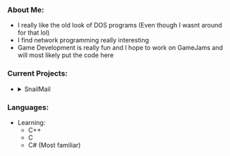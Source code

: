 
### About Me:
  - I really like the old look of DOS programs (Even though I wasnt around for that lol)
  - I find network programming really interesting
  - Game Development is really fun and I hope to work on GameJams and will most likely put the code here

### Current Projects:
  - <details><summary>SnailMail</summary>
  
     [![newLook](https://user-images.githubusercontent.com/31078396/167166509-51c1a2c8-7ba8-45b7-be38-bf36f906dd65.gif)](https://github.com/GhostFire90/SnailMail)
  
</details>


### Languages:
  - Learning:
    - C++
    - C
    - C# (Most familiar)
 


<!--
**GhostFire90/GhostFire90** is a ✨ _special_ ✨ repository because its `README.md` (this file) appears on your GitHub profile.

Here are some ideas to get you started:

- 🔭 I’m currently working on ...
- 🌱 I’m currently learning ...
- 👯 I’m looking to collaborate on ...
- 🤔 I’m looking for help with ...
- 💬 Ask me about ...
- 📫 How to reach me: ...
- 😄 Pronouns: ...
- ⚡ Fun fact: ...
-->
